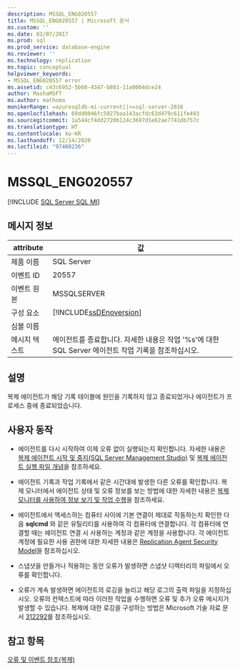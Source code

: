 ```yaml
---
description: MSSQL_ENG020557
title: MSSQL_ENG020557 | Microsoft 문서
ms.custom: ''
ms.date: 03/07/2017
ms.prod: sql
ms.prod_service: database-engine
ms.reviewer: ''
ms.technology: replication
ms.topic: conceptual
helpviewer_keywords:
- MSSQL_ENG020557 error
ms.assetid: c43c6952-5b60-4347-b881-11a0004dce24
author: MashaMSFT
ms.author: mathoma
monikerRange: =azuresqldb-mi-current||>=sql-server-2016
ms.openlocfilehash: 69dd0046fc5027baa143acfdc63d479c611fe493
ms.sourcegitcommit: 1a544cf4dd2720b124c3697d1e62ae7741db757c
ms.translationtype: HT
ms.contentlocale: ko-KR
ms.lasthandoff: 12/14/2020
ms.locfileid: "97460236"
---
```

# <a name="mssql_eng020557"></a>MSSQL_ENG020557
[!INCLUDE [SQL Server SQL MI](../../includes/applies-to-version/sql-asdbmi.md)]
    
## <a name="message-details"></a>메시지 정보  
  
|attribute|값|  
|-|-|  
|제품 이름|SQL Server|  
|이벤트 ID|20557|  
|이벤트 원본|MSSQLSERVER|  
|구성 요소|[!INCLUDE[ssDEnoversion](../../includes/ssdenoversion-md.md)]|  
|심볼 이름||  
|메시지 텍스트|에이전트를 종료합니다. 자세한 내용은 작업 '%s'에 대한 SQL Server 에이전트 작업 기록을 참조하십시오.|  
  
## <a name="explanation"></a>설명  
 복제 에이전트가 해당 기록 테이블에 원인을 기록하지 않고 종료되었거나 에이전트가 프로세스 중에 종료되었습니다.  
  
## <a name="user-action"></a>사용자 동작  
  
-   에이전트를 다시 시작하여 이제 오류 없이 실행되는지 확인합니다. 자세한 내용은 [복제 에이전트 시작 및 중지&#40;SQL Server Management Studio&#41;](../../relational-databases/replication/agents/start-and-stop-a-replication-agent-sql-server-management-studio.md) 및 [복제 에이전트 실행 파일 개념](../../relational-databases/replication/concepts/replication-agent-executables-concepts.md)을 참조하세요.  
  
-   에이전트 기록과 작업 기록에서 같은 시간대에 발생한 다른 오류를 확인합니다. 복제 모니터에서 에이전트 상태 및 오류 정보를 보는 방법에 대한 자세한 내용은 [복제 모니터를 사용하여 정보 보기 및 작업 수행](../../relational-databases/replication/monitor/view-information-and-perform-tasks-replication-monitor.md)을 참조하세요.  
 
-   에이전트에서 액세스하는 컴퓨터 사이에 기본 연결이 제대로 작동하는지 확인한 다음 **sqlcmd** 와 같은 유틸리티를 사용하여 각 컴퓨터에 연결합니다. 각 컴퓨터에 연결할 때는 에이전트 연결 시 사용하는 계정과 같은 계정을 사용합니다. 각 에이전트 계정에 필요한 사용 권한에 대한 자세한 내용은 [Replication Agent Security Model](../../relational-databases/replication/security/replication-agent-security-model.md)을 참조하십시오.  
  
-   스냅샷을 만들거나 적용하는 동안 오류가 발생하면 스냅샷 디렉터리의 파일에서 오류를 확인합니다.  
  
-   오류가 계속 발생하면 에이전트의 로깅을 늘리고 해당 로그의 출력 파일을 지정하십시오. 오류의 컨텍스트에 따라 이러한 작업을 수행하면 오류 및 추가 오류 메시지가 발생할 수 있습니다. 복제에 대한 로깅을 구성하는 방법은 Microsoft 기술 자료 문서 [312292](https://support.microsoft.com/kb/312292)를 참조하십시오.  
  
## <a name="see-also"></a>참고 항목  
 [오류 및 이벤트 참조&#40;복제&#41;](../../relational-databases/replication/errors-and-events-reference-replication.md)  
  
  
